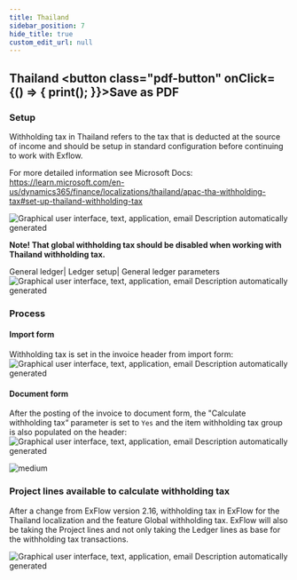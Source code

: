 ```yaml
---
title: Thailand
sidebar_position: 7  
hide_title: true
custom_edit_url: null
---
```

## Thailand <button class="pdf-button" onClick={() => { print(); }}>Save as PDF</button>

### Setup
Withholding tax in Thailand refers to the tax that is deducted at the source of income and should be setup in standard configuration before continuing to work with Exflow. 

For more detailed information see Microsoft Docs:
https://learn.microsoft.com/en-us/dynamics365/finance/localizations/thailand/apac-tha-withholding-tax#set-up-thailand-withholding-tax

![Graphical user interface, text, application, email Description automatically generated](@site/static/img/media/image568.png)

**Note! That global withholding tax should be disabled when working with Thailand withholding tax.**

General ledger\| Ledger setup\| General ledger parameters
![Graphical user interface, text, application, email Description automatically generated](@site/static/img/media/image569.png)


### Process
#### Import form

Withholding tax is set in the invoice header from import form:
![Graphical user interface, text, application, email Description automatically generated](@site/static/img/media/image570.png)

#### Document form
After the posting of the invoice to document form, the "Calculate withholding tax“ parameter is set to `Yes` and the item withholding tax group is also populated on the header:
![Graphical user interface, text, application, email Description automatically generated](@site/static/img/media/image580.png)

![medium](@site/static/img/media/image579.png)


### Project lines available to calculate withholding tax
After a change from ExFlow version 2.16, withholding tax in ExFlow for the Thailand localization and the feature Global withholding tax. 
ExFlow will also be taking the Project lines and not only taking the Ledger lines as base for the withholding tax transactions.

![Graphical user interface, text, application, email Description automatically generated](@site/static/img/media/image625.png)